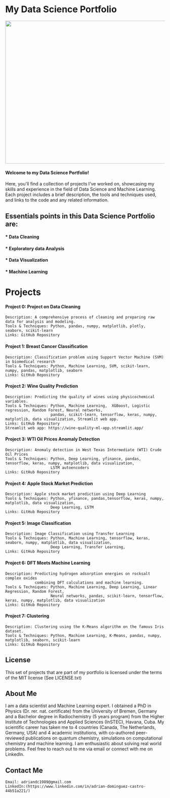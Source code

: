 # My Data Science Portfolio

<img src="https://github.com/DrAdrianDC/Portfolio-for-Data-Science/assets/157868503/1ae2f241-d776-44ea-ae53-c0c1270384c1.type" width="750" height="450">

#### Welcome to my Data Science Portfolio!  

Here, you'll find a collection of projects I've worked on, showcasing my skills and experience in the field of Data Science and Machine Learning. Each project includes a brief description, the tools and techniques used, and links to the code and any related information.

## Essentials points in this Data Science Portfolio are:
#### * Data Cleaning 
#### * Exploratory data Analysis
#### * Data Visualization
#### * Machine Learning

# Projects

#### Project 0: Project on Data Cleaning
    Description: A comprehensive process of cleaning and preparing raw data for analysis and modeling. 
    Tools & Techniques: Python, pandas, numpy, matplotlib, plotly, seaborn, scikit-learn
    Links: GitHub Repository

#### Project 1: Breast Cancer Classification 
    Description: Classification problem using Support Vector Machine (SVM) in biomedical research
    Tools & Techniques: Python, Machine Learning, SVM, scikit-learn, numpy, pandas, matplotlib, seaborn
    Links: GitHub Repository    

#### Project 2: Wine Quality Prediction

    Description: Predicting the quality of wines using physicochemical variables.
    Tools & Techniques: Python, Machine Learning,  XGBoost, Logistic regression, Random Forest, Neural networks,
                        pandas, scikit-learn, tensorflow, keras, numpy, matplotlib, data visualization, Streamlit web app.
    Links: GitHub Repository
    Streamlit web app: https://wine-quality-ml-app.streamlit.app/

#### Project 3: WTI Oil Prices Anomaly Detection 

    Description: Anomaly detection in West Texas Intermediate (WTI) Crude Oil Prices
    Tools & Techniques: Python, Deep Learning, yfinance, pandas, tensorflow, keras, numpy, matplotlib, data visualization, 
                        LSTM autoencoders 
    Links: GitHub Repository  

#### Project 4: Apple Stock Market Prediction
    Description: Apple stock market prediction using Deep Learning
    Tools & Techniques: Python, yfinance, pandas,tensorflow, keras, numpy, matplotlib, data visualization, 
                        Deep Learning, LSTM
    Links: GitHub Repository


#### Project 5: Image Classification
    Description: Image Classification using Transfer Learning
    Tools & Techniques: Python, Machine Learning, tensorflow, keras, seaborn, numpy, matplotlib, data visualization, 
                        Deep Learning, Transfer Learning, 
    Links: GitHub Repository

#### Project 6: DFT Meets Machine Learning
    Description: Predicting hydrogen adsorption energies on rocksalt complex oxides 
                 combining DFT calculations and machine learning.
    Tools & Techniques: Python, Machine Learning, Deep Learning, Linear Regression, Random Forest,
                        Neural networks, pandas, scikit-learn, tensorflow, keras, numpy, matplotlib, data visualization
    Links: GitHub Repository

#### Project 7: Clustering
    Description: Clustering using the K-Means algorithm on the famous Iris dataset.
    Tools & Techniques: Python, Machine Learning, K-Means, pandas, numpy, matplotlib, seaborn, scikit-learn
    Links: GitHub Repository
    

## License

This set of projects that are part of my portfolio is licensed under the terms of the MIT license (See LICENSE.txt)


    
    
## About Me
I am a data scientist and Machine Learning expert. I obtained a PhD in Physics (Dr. rer. nat. certificate) from the University of Bremen, Germany and a Bachelor degree in Radiochemistry (5 years program) from the Higher Institute of Technologies and Applied Sciences (InSTEC), Havana, Cuba. My scientific career has taken me to 4 countries (Canada, The Netherlands, Germany, USA) and 4 academic institutions, with co-authored peer-reviewed publications on quantum chemistry, simulations on computational chemistry and machine learning. I am enthusiastic about solving real world problems. 
Feel free to reach out to me via email or connect with me on LinkedIn.

## Contact Me

    Email: adriandc1989@gmail.com
    LinkedIn:(https://www.linkedin.com/in/adrian-dominguez-castro-44b51a221/)

    
